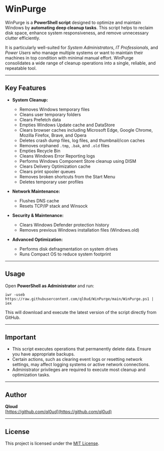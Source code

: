 # WinPurge

WinPurge is a **PowerShell script** designed to optimize and maintain Windows by **automating deep cleanup tasks**. This script helps to reclaim disk space, enhance system responsiveness, and remove unnecessary clutter efficiently.

It is particularly well-suited for *System Administrators*, *IT Professionals*, and *Power Users* who manage multiple systems or want to maintain their machines in top condition with minimal manual effort. WinPurge consolidates a wide range of cleanup operations into a single, reliable, and repeatable tool.

---

## Key Features

- **System Cleanup:**
  - Removes Windows temporary files
  - Cleans user temporary folders
  - Clears Prefetch data
  - Empties Windows Update cache and DataStore
  - Clears browser caches including Microsoft Edge, Google Chrome, Mozilla Firefox, Brave, and Opera
  - Deletes crash dump files, log files, and thumbnail/icon caches
  - Removes orphaned `.tmp`, `.bak`, and `.old` files
  - Empties Recycle Bin
  - Cleans Windows Error Reporting logs
  - Performs Windows Component Store cleanup using DISM
  - Clears Delivery Optimization cache
  - Clears print spooler queues
  - Removes broken shortcuts from the Start Menu
  - Deletes temporary user profiles

- **Network Maintenance:**
  - Flushes DNS cache
  - Resets TCP/IP stack and Winsock

- **Security & Maintenance:**
  - Clears Windows Defender protection history
  - Removes previous Windows installation files (Windows.old)

- **Advanced Optimization:**
  - Performs disk defragmentation on system drives
  - Runs Compact OS to reduce system footprint

---

## Usage

Open **PowerShell as Administrator** and run:

```
iwr -useb https://raw.githubusercontent.com/ql0ud/WinPurge/main/WinPurge.ps1 | iex
```
This will download and execute the latest version of the script directly from GitHub.

---

## Important

- This script executes operations that permanently delete data. Ensure you have appropriate backups.
- Certain actions, such as clearing event logs or resetting network settings, may affect logging systems or active network connections.
- Administrator privileges are required to execute most cleanup and optimization tasks.

---

## Author

**Qloud**  
[https://github.com/ql0ud](https://github.com/ql0ud)

---

## License

This project is licensed under the [MIT License](LICENSE).
